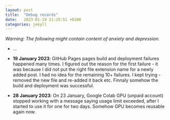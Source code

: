 ```yaml
---
layout: post
title:  "Debug records"
date:   2023-01-19 21:25:51 +0100
categories: jekyll
---
```

*Warning: The following might contain content of anxiety and depression.*
- ...

- **19 January 2023**: GitHub Pages pages build and deployment failures happened many times. I figured out the reason for the first failure - it was because I did not put the right file extension name for a newly added post. I had no idea for the remaining 10+ failures. I kept trying - removed the new file and re-added it back etc. Finnaly somehow the build and deployment was successful. 

- **28 January 2023**: On 23 January, Google Colab GPU (unpaid account) stopped working with a message saying usage limit exceeded, after I started to use it for one for two days. Somehow GPU becomes reusable again now. 

